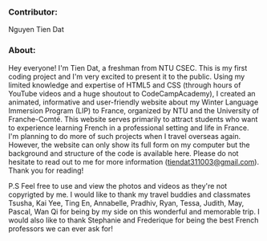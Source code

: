 ### **Contributor:** 
Nguyen Tien Dat

### **About:** 
Hey everyone! I'm Tien Dat, a freshman from NTU CSEC. This is my first coding project and I'm very excited to present it to the public. Using my limited knowledge and expertise of HTML5 and CSS (through hours of YouTube videos and a huge shoutout to CodeCampAcademy), I created an animated, informative and user-friendly website about my Winter Language Immersion Program (LIP) to France, organized by NTU and the University of Franche-Comté. This website serves primarily to attract students who want to experience learning French in a professional setting and life in France. I'm planning to do more of such projects when I travel overseas again. However, the website can only show its full form on my computer but the background and structure of the code is available here. Please do not hesitate to read out to me for more information (tiendat311003@gmail.com). Thank you for reading!

P.S Feel free to use and view the photos and videos as they're not copyrigted by me. I would like to thank my travel buddies and classmates Tsusha, Kai Yee, Ting En, Annabelle, Pradhiv, Ryan, Tessa, Judith, May, Pascal, Wan Qi for being by my side on this wonderful and memorable trip. I would also like to thank Stephanie and Frederique for being the best French professors we can ever ask for!
